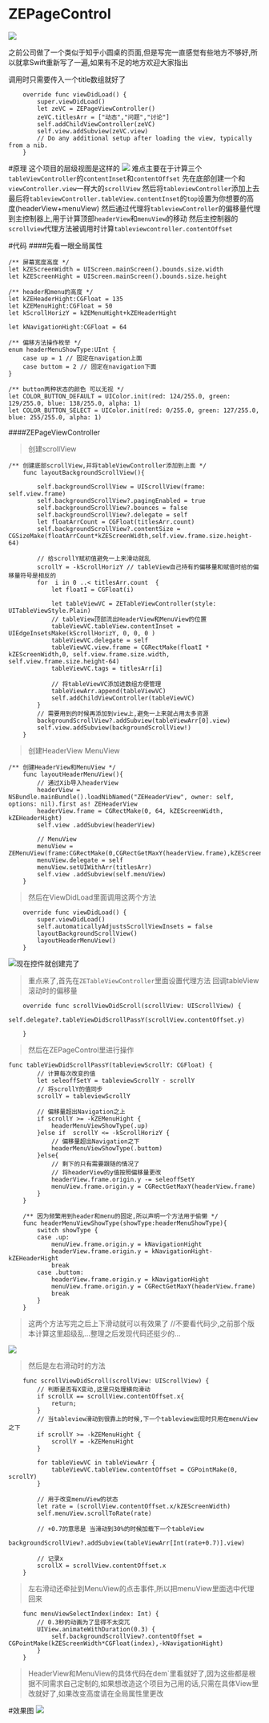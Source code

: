# ZEPageControl

![](http://upload-images.jianshu.io/upload_images/1298596-6a298bd98ca1bae8.png?imageMogr2/auto-orient/strip%7CimageView2/2/w/1240)

之前公司做了一个类似于知乎小圆桌的页面,但是写完一直感觉有些地方不够好,所以就拿Swift重新写了一遍,如果有不足的地方欢迎大家指出


调用时只需要传入一个title数组就好了
```
    override func viewDidLoad() {
        super.viewDidLoad()
        let zeVC = ZEPageViewController()
        zeVC.titlesArr = ["动态","问题","讨论"]
        self.addChildViewController(zeVC)
        self.view.addSubview(zeVC.view)
        // Do any additional setup after loading the view, typically from a nib.
    }
```

#原理
这个项目的层级视图是这样的
![](http://upload-images.jianshu.io/upload_images/1298596-1a75086cb4e4c3c0.png?imageMogr2/auto-orient/strip%7CimageView2/2/w/1240)
难点主要在于计算三个`tableViewController`的`contentInset`和`contentOffset`
先在底部创建一个和`viewController.view`一样大的`scrollView`
然后将`tableviewController`添加上去
最后将`tableviewController.tableView.contentInset`的`top`设置为你想要的高度(headerView+menuView)
然后通过代理将`tableviewController`的偏移量代理到主控制器上,用于计算顶部`headerView`和`menuView`的移动
然后主控制器的`scrollview`代理方法被调用时计算`tableviewcontroller.contentOffset`

#代码
####先看一眼全局属性
```
/** 屏幕宽度高度 */
let kZEScreenWidth = UIScreen.mainScreen().bounds.size.width
let kZEScreenHight = UIScreen.mainScreen().bounds.size.height

/** header和menu的高度 */
let kZEHeaderHight:CGFloat = 135
let kZEMenuHight:CGFloat = 50
let kScrollHorizY = kZEMenuHight+kZEHeaderHight

let kNavigationHight:CGFloat = 64

/** 偏移方法操作枚举 */
enum headerMenuShowType:UInt {
    case up = 1 // 固定在navigation上面
    case buttom = 2 // 固定在navigation下面
}

/** button两种状态的颜色 可以无视 */
let COLOR_BUTTON_DEFAULT = UIColor.init(red: 124/255.0, green: 129/255.0, blue: 138/255.0, alpha: 1)
let COLOR_BUTTON_SELECT = UIColor.init(red: 0/255.0, green: 127/255.0, blue: 255/255.0, alpha: 1)
```

####ZEPageViewController

>创建scrollView

```
/** 创建底部scrollView,并将tableViewController添加到上面 */
    func layoutBackgroundScrollView(){
        
        self.backgroundScrollView = UIScrollView(frame: self.view.frame)
        self.backgroundScrollView?.pagingEnabled = true
        self.backgroundScrollView?.bounces = false
        self.backgroundScrollView?.delegate = self
        let floatArrCount = CGFloat(titlesArr.count)
        self.backgroundScrollView?.contentSize = CGSizeMake(floatArrCount*kZEScreenWidth,self.view.frame.size.height-64)
        
        // 给scrollY赋初值避免一上来滑动就乱
        scrollY = -kScrollHorizY // tableView自己持有的偏移量和赋值时给的偏移量符号是相反的
        for  i in 0 ..< titlesArr.count  {
            let floatI = CGFloat(i)
            
            let tableViewVC = ZETableViewController(style: UITableViewStyle.Plain)
            // tableView顶部流出HeaderView和MenuView的位置
            tableViewVC.tableView.contentInset = UIEdgeInsetsMake(kScrollHorizY, 0, 0, 0 )
            tableViewVC.delegate = self
            tableViewVC.view.frame = CGRectMake(floatI * kZEScreenWidth,0, self.view.frame.size.width, self.view.frame.size.height-64)
            tableViewVC.tags = titlesArr[i]
            
            // 将tableViewVC添加进数组方便管理
            tableViewArr.append(tableViewVC)
            self.addChildViewController(tableViewVC)
        }
        // 需要用到的时候再添加到view上,避免一上来就占用太多资源
        backgroundScrollView?.addSubview(tableViewArr[0].view)
        self.view.addSubview(backgroundScrollView!)
    }

```

>创建HeaderView MenuView

```
/** 创建HeaderView和MenuView */
    func layoutHeaderMenuView(){
        // 通过Xib导入headerView
        headerView = NSBundle.mainBundle().loadNibNamed("ZEHeaderView", owner: self, options: nil).first as! ZEHeaderView
        headerView.frame = CGRectMake(0, 64, kZEScreenWidth, kZEHeaderHight)
        self.view .addSubview(headerView)
        
        // MenuView
        menuView = ZEMenuView(frame:CGRectMake(0,CGRectGetMaxY(headerView.frame),kZEScreenWidth,kZEMenuHight))
        menuView.delegate = self
        menuView.setUIWithArr(titlesArr)
        self.view .addSubview(self.menuView)
    }
```
>然后在ViewDidLoad里面调用这两个方法

```
    override func viewDidLoad() {
        super.viewDidLoad()
        self.automaticallyAdjustsScrollViewInsets = false
        layoutBackgroundScrollView()
        layoutHeaderMenuView()
    }
```
![现在控件就创建完了](http://upload-images.jianshu.io/upload_images/1298596-e8dfcf5b4300a039.png?imageMogr2/auto-orient/strip%7CimageView2/2/w/1240)

>重点来了,首先在`ZETableViewController`里面设置代理方法 回调tableView滚动时的偏移量

```
    override func scrollViewDidScroll(scrollView: UIScrollView) {
        self.delegate?.tableViewDidScrollPassY(scrollView.contentOffset.y)
        
    }
```
>然后在ZEPageControl里进行操作

```
func tableViewDidScrollPassY(tableviewScrollY: CGFloat) {
        // 计算每次改变的值
        let seleoffSetY = tableviewScrollY - scrollY
        // 将scrollY的值同步
        scrollY = tableviewScrollY
        
        // 偏移量超出Navigation之上
        if scrollY >= -kZEMenuHight {
            headerMenuViewShowType(.up)
        }else if  scrollY <= -kScrollHorizY {
            // 偏移量超出Navigation之下
            headerMenuViewShowType(.buttom)
        }else{
            // 剩下的只有需要跟随的情况了
            // 将headerView的y值按照偏移量更改
            headerView.frame.origin.y -= seleoffSetY
            menuView.frame.origin.y = CGRectGetMaxY(headerView.frame)
        }
    }
    
    /** 因为频繁用到header和menu的固定,所以声明一个方法用于偷懒 */
    func headerMenuViewShowType(showType:headerMenuShowType){
        switch showType {
        case .up:
            menuView.frame.origin.y = kNavigationHight
            headerView.frame.origin.y = kNavigationHight-kZEHeaderHight
            break
        case .buttom:
            headerView.frame.origin.y = kNavigationHight
            menuView.frame.origin.y = CGRectGetMaxY(headerView.frame)
            break
        }
    }
```
>这两个方法写完之后上下滑动就可以有效果了
//不要看代码少,之前那个版本计算这里超级乱...整理之后发现代码还挺少的...

![](http://upload-images.jianshu.io/upload_images/1298596-2a5bfcb8f55b88a7.gif?imageMogr2/auto-orient/strip)

>然后是左右滑动时的方法

```
    func scrollViewDidScroll(scrollView: UIScrollView) {
        // 判断是否有X变动,这里只处理横向滑动
        if scrollX == scrollView.contentOffset.x{
            return;
        }
        // 当tableview滑动到很靠上的时候,下一个tableview出现时只用在menuView之下
        if scrollY >= -kZEMenuHight {
            scrollY = -kZEMenuHight
        }
        
        for tableViewVC in tableViewArr {
            tableViewVC.tableView.contentOffset = CGPointMake(0, scrollY)
        }
        
        // 用于改变menuView的状态
        let rate = (scrollView.contentOffset.x/kZEScreenWidth)
        self.menuView.scrollToRate(rate)
        
        // +0.7的意思是 当滑动到30%的时候加载下一个tableView
        backgroundScrollView?.addSubview(tableViewArr[Int(rate+0.7)].view)
        
        // 记录x
        scrollX = scrollView.contentOffset.x
    }
```
>左右滑动还牵扯到MenuView的点击事件,所以把menuView里面选中代理回来

```
    func menuViewSelectIndex(index: Int) {
        // 0.3秒的动画为了显得不太突兀
        UIView.animateWithDuration(0.3) {
            self.backgroundScrollView?.contentOffset = CGPointMake(kZEScreenWidth*CGFloat(index),-kNavigationHight)
        }
    }
```
>HeaderView和MenuView的具体代码在dem`里看就好了,因为这些都是根据不同需求自己定制的,如果想改造这个项目为己用的话,只需在具体View里改就好了,如果改变高度请在全局属性里更改

#效果图
![](http://upload-images.jianshu.io/upload_images/1298596-58178431aea6216c.gif?imageMogr2/auto-orient/strip)



